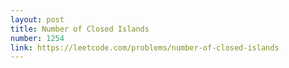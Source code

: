 ```yaml
---
layout: post
title: Number of Closed Islands
number: 1254
link: https://leetcode.com/problems/number-of-closed-islands
---
```

